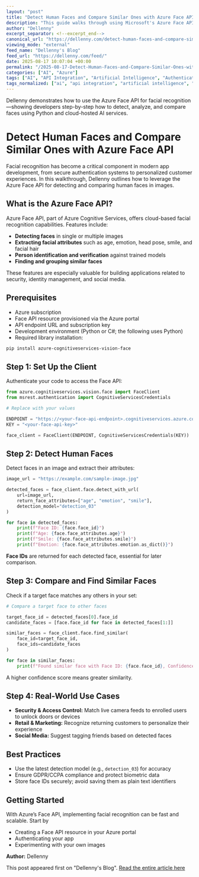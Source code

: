```yaml
---
layout: "post"
title: "Detect Human Faces and Compare Similar Ones with Azure Face API"
description: "This guide walks through using Microsoft's Azure Face API to detect and compare human faces within images. It covers setup, authentication, face detection, attribute extraction, and face similarity comparison, including code samples with Python. Practical use cases, best practices for accuracy and privacy, and actionable steps for getting started are discussed."
author: "Dellenny"
excerpt_separator: <!--excerpt_end-->
canonical_url: "https://dellenny.com/detect-human-faces-and-compare-similar-ones-with-face-api-in-azure/"
viewing_mode: "external"
feed_name: "Dellenny's Blog"
feed_url: "https://dellenny.com/feed/"
date: 2025-08-17 10:07:04 +00:00
permalink: "/2025-08-17-Detect-Human-Faces-and-Compare-Similar-Ones-with-Azure-Face-API.html"
categories: ["AI", "Azure"]
tags: ["AI", "API Integration", "Artificial Intelligence", "Authentication", "Azure", "Azure Cognitive Services", "Azure Face API", "C#", "Cloud AI", "Computer Vision", "Detection Model", "Emotion Detection", "Face Attribute Extraction", "Face Client", "Face Comparison", "Face Detection", "Facial Recognition", "GDPR Compliance", "Identity Management", "Posts", "Python"]
tags_normalized: ["ai", "api integration", "artificial intelligence", "authentication", "azure", "azure cognitive services", "azure face api", "c", "cloud ai", "computer vision", "detection model", "emotion detection", "face attribute extraction", "face client", "face comparison", "face detection", "facial recognition", "gdpr compliance", "identity management", "posts", "python"]
---
```


Dellenny demonstrates how to use the Azure Face API for facial recognition—showing developers step-by-step how to detect, analyze, and compare faces using Python and cloud-hosted AI services.<!--excerpt_end-->

# Detect Human Faces and Compare Similar Ones with Azure Face API

Facial recognition has become a critical component in modern app development, from secure authentication systems to personalized customer experiences. In this walkthrough, Dellenny outlines how to leverage the Azure Face API for detecting and comparing human faces in images.

## What is the Azure Face API?

Azure Face API, part of Azure Cognitive Services, offers cloud-based facial recognition capabilities. Features include:

- **Detecting faces** in single or multiple images
- **Extracting facial attributes** such as age, emotion, head pose, smile, and facial hair
- **Person identification and verification** against trained models
- **Finding and grouping similar faces**

These features are especially valuable for building applications related to security, identity management, and social media.

## Prerequisites

- Azure subscription
- Face API resource provisioned via the Azure portal
- API endpoint URL and subscription key
- Development environment (Python or C#; the following uses Python)
- Required library installation:

```sh
pip install azure-cognitiveservices-vision-face
```

## Step 1: Set Up the Client

Authenticate your code to access the Face API:

```python
from azure.cognitiveservices.vision.face import FaceClient
from msrest.authentication import CognitiveServicesCredentials

# Replace with your values

ENDPOINT = "https://<your-face-api-endpoint>.cognitiveservices.azure.com/"
KEY = "<your-face-api-key>"

face_client = FaceClient(ENDPOINT, CognitiveServicesCredentials(KEY))
```

## Step 2: Detect Human Faces

Detect faces in an image and extract their attributes:

```python
image_url = "https://example.com/sample-image.jpg"

detected_faces = face_client.face.detect_with_url(
    url=image_url,
    return_face_attributes=["age", "emotion", "smile"],
    detection_model="detection_03"
)

for face in detected_faces:
    print(f"Face ID: {face.face_id}")
    print(f"Age: {face.face_attributes.age}")
    print(f"Smile: {face.face_attributes.smile}")
    print(f"Emotion: {face.face_attributes.emotion.as_dict()}")
```

**Face IDs** are returned for each detected face, essential for later comparison.

## Step 3: Compare and Find Similar Faces

Check if a target face matches any others in your set:

```python
# Compare a target face to other faces

target_face_id = detected_faces[0].face_id
candidate_faces = [face.face_id for face in detected_faces[1:]]

similar_faces = face_client.face.find_similar(
    face_id=target_face_id,
    face_ids=candidate_faces
)

for face in similar_faces:
    print(f"Found similar face with Face ID: {face.face_id}, Confidence: {face.confidence}")
```

A higher confidence score means greater similarity.

## Step 4: Real-World Use Cases

- **Security & Access Control:** Match live camera feeds to enrolled users to unlock doors or devices
- **Retail & Marketing:** Recognize returning customers to personalize their experience
- **Social Media:** Suggest tagging friends based on detected faces

## Best Practices

- Use the latest detection model (e.g., `detection_03`) for accuracy
- Ensure GDPR/CCPA compliance and protect biometric data
- Store face IDs securely; avoid saving them as plain text identifiers

## Getting Started

With Azure’s Face API, implementing facial recognition can be fast and scalable. Start by

- Creating a Face API resource in your Azure portal
- Authenticating your app
- Experimenting with your own images

**Author:** Dellenny

This post appeared first on "Dellenny's Blog". [Read the entire article here](https://dellenny.com/detect-human-faces-and-compare-similar-ones-with-face-api-in-azure/)
